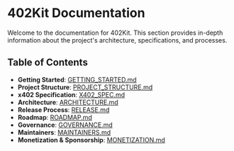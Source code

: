 # 402Kit Documentation

Welcome to the documentation for 402Kit. This section provides in-depth information about the project's architecture, specifications, and processes.

## Table of Contents

- **Getting Started**: [GETTING_STARTED.md](./GETTING_STARTED.md)
- **Project Structure**: [PROJECT_STRUCTURE.md](./PROJECT_STRUCTURE.md)
- **x402 Specification**: [X402_SPEC.md](./X402_SPEC.md)
- **Architecture**: [ARCHITECTURE.md](./ARCHITECTURE.md)
- **Release Process**: [RELEASE.md](./RELEASE.md)
- **Roadmap**: [ROADMAP.md](./ROADMAP.md)
- **Governance**: [GOVERNANCE.md](./GOVERNANCE.md)
- **Maintainers**: [MAINTAINERS.md](./MAINTAINERS.md)
- **Monetization & Sponsorship**: [MONETIZATION.md](./MONETIZATION.md)
